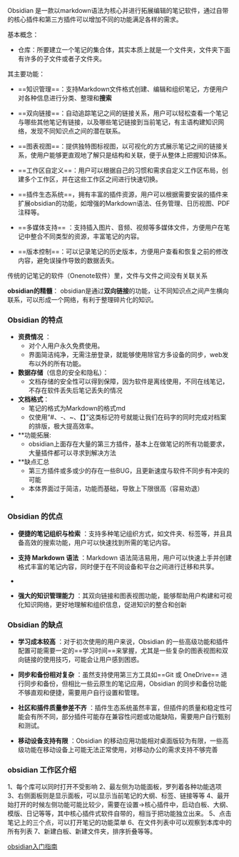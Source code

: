 
Obsidian  是一款以markdown语法为核心并进行拓展编辑的笔记软件，通过自带的核心插件和第三方插件可以增加不同的功能满足各样的需求。


基本概念：
- 仓库：所要建立一个笔记的集合体，其实本质上就是一个文件夹，文件夹下面有许多的子文件或者子文件夹。


其主要功能：
- ==知识管理==：支持Markdown文件格式创建、编辑和组织笔记，方便用户对各种信息进行分类、整理和**搜索**

- ==双向链接==：自动追踪笔记之间的链接关系，用户可以轻松查看一个笔记与哪些其他笔记有链接，以及哪些笔记链接到当前笔记，有主语构建知识网络，发现不同知识点之间的潜在联系。

- ==图表视图==：提供独特图标视图，以可视化的方式展示笔记之间的链接关系，使用户能够更直观地了解只是结构和关联，便于从整体上把握知识体系。

- ==工作区自定义==：用户可以根据自己的习惯和需求自定义工作区布局，创建多个工作区，并在这些工作区之间进行快速切换。

- ==插件生态系统==，拥有丰富的插件资源，用户可以根据需要安装的插件来扩展obsidian的功能，如增强的Markdown语法、任务管理、日历视图、PDF注释等。

- ==多媒体支持== ：支持插入图片、音频、视频等多媒体文件，方便用户在笔记中整合不同类型的资源，丰富笔记的内容。


- ==版本控制==：可以记录笔记的历史版本，方便用户查看和恢复之前的修改内容，避免误操作导致的数据丢失。






传统的记笔记的软件（Onenote软件）里，文件与文件之间没有关联关系

**obsidian的精髓**：
obsidian是通过**双向链接**的功能，让不同知识点之间产生横向联系，可以形成一个网络，有利于整理碎片化的知识。

### Obsidian 的特点


- **资费情况** ：
	- 对个人用户永久免费使用。
	- 界面简洁纯净，无需注册登录，就能够使用除官方多设备的同步，web发布以外的所有功能。
- **数据存储**（信息的安全和隐私）：
	- 文档存储的安全性可以得到保障，因为软件是离线使用，不同在线笔记，不存在软件丢失后笔记丢失的情况
- **文档格式**：
	- 笔记的格式为Markdown的格式md
	- 仅使用“#、-、~、【】”这类标记符号就能让我们在码字的同时完成对档案的排版，极大提高效率。
- **功能拓展:
	- obsidian上面存在大量的第三方插件，基本上在做笔记的所有功能要求，大量插件都可以寻求到解决方法
- **缺点汇总
	- 第三方插件或多或少的存在一些BUG，且更新速度与软件不同步有冲突的可能
	- 本体界面过于简洁，功能而基础，导致上下限很高（容易劝退）
-


### Obsidian 的优点
- **便捷的笔记组织与检索** ：支持多种笔记组织方式，如文件夹、标签等，并且具备高效的搜索功能，用户可以快速找到所需的笔记内容。
    
- **支持 Markdown 语法** ：Markdown 语法简洁易用，用户可以快速上手并创建格式丰富的笔记内容，同时便于在不同设备和平台之间进行迁移和共享。
-
- **强大的知识管理能力** ：其双向链接和图表视图功能，能够帮助用户构建和可视化知识网络，更好地理解和组织信息，促进知识的整合和创新



### Obsidian 的缺点
- **学习成本较高** ：对于初次使用的用户来说，Obsidian 的一些高级功能和插件配置可能需要一定的==学习时间==来掌握，尤其是一些复杂的图表视图和双向链接的使用技巧，可能会让用户感到困惑。

- **同步和备份相对复杂** ：虽然支持使用第三方工具如==Git 或 OneDrive== 进行同步和备份，但相比一些云原生的笔记应用，Obsidian 的同步和备份功能不够直观和便捷，需要用户自行设置和管理。
    
- **社区和插件质量参差不齐** ：插件生态系统虽然丰富，但插件的质量和稳定性可能会有所不同，部分插件可能存在兼容性问题或功能缺陷，需要用户自行甄别和测试。
    
- **移动设备支持有限** ：Obsidian 的移动应用功能相对桌面版较为有限，一些高级功能在移动设备上可能无法正常使用，对移动办公的需求支持不够完善



### obsidian 工作区介绍
1、每个库可以同时打开不受影响
2、最左侧为功能面板，罗列着各种功能选项
3、右侧面板则是显示面板，可以显示当前笔记的大纲、标签、链接等等
4、最开始打开的时候左侧功能可能比较少，需要在设置→核心插件中，启动白板、大纲、模版、日记等等，其中核心插件式软件自带的，相当于把功能独立出来。
5、点击笔记上的三个点，可以打开笔记的功能菜单
6、在文件列表中可以观察到本库中的所有列表
7、新建白板、新建文件夹，排序折叠等等。


[obsidian入门指南](https://blog.csdn.net/duleilewuhen/article/details/132418593?spm=1001.2101.3001.6650.1&utm_medium=distribute.pc_relevant.none-task-blog-2%7Edefault%7EBlogCommendFromBaidu%7ERate-1-132418593-blog-129927461.235%5Ev43%5Epc_blog_bottom_relevance_base7&depth_1-utm_source=distribute.pc_relevant.none-task-blog-2%7Edefault%7EBlogCommendFromBaidu%7ERate-1-132418593-blog-129927461.235%5Ev43%5Epc_blog_bottom_relevance_base7&utm_relevant_index=2)

